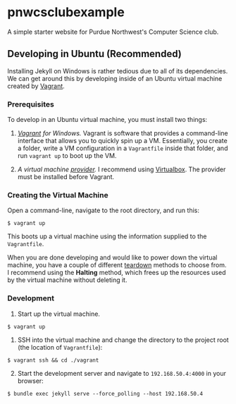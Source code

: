 # pnwcsclubexample

A simple starter website for Purdue Northwest's Computer Science club.  

## Developing in Ubuntu (Recommended)

Installing Jekyll on Windows is rather tedious due to all of its dependencies.  We can get around this by developing inside of an Ubuntu
virtual machine created by [Vagrant](https://www.vagrantup.com/).

### Prerequisites

To develop in an Ubuntu virtual machine, you must install two things:

1. _[Vagrant](https://www.vagrantup.com/downloads.html) for Windows._  Vagrant is software that provides a command-line interface that allows you to quickly spin up a VM.  Essentially, you create a folder, write a VM configuration in a `Vagrantfile` inside that folder, and run `vagrant up` to boot up the VM.

2. _A virtual machine [provider](https://www.vagrantup.com/intro/getting-started/providers.html)._  I recommend using [Virtualbox](https://www.virtualbox.org/).  The provider must be installed before Vagrant.

### Creating the Virtual Machine

Open a command-line, navigate to the root directory, and run this:

```
$ vagrant up
```

This boots up a virtual machine using the information supplied to the `Vagrantfile`.

When you are done developing and would like to power down the virtual machine, you have a couple of different [teardown](https://www.vagrantup.com/intro/getting-started/teardown.html) methods to choose from.  I recommend using the **Halting** method, which frees up the resources used by the virtual machine without deleting it.

### Development

1. Start up the virtual machine.

```
$ vagrant up
```

1. SSH into the virtual machine and change the directory to the project root (the location of `Vagrantfile`):

```
$ vagrant ssh && cd ./vagrant
```

2. Start the development server and navigate to `192.168.50.4:4000` in your browser:

```
$ bundle exec jekyll serve --force_polling --host 192.168.50.4
```